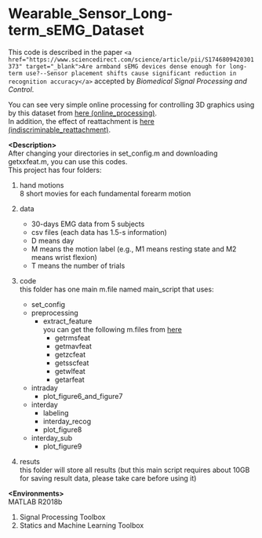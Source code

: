 # Wearable_Sensor_Long-term_sEMG_Dataset

This code is described in the paper
`<a href="https://www.sciencedirect.com/science/article/pii/S1746809420301373" target="_blank">Are armband sEMG devices dense enough for long-term use?--Sensor placement shifts cause significant reduction in recognition accuracy</a>` 
accepted by *Biomedical Signal Processing and Control*.<br />

You can see very simple online processing for controlling 3D graphics using by this dataset from <a href="https://drive.google.com/file/d/1X7LKOcaBsfopQSHAjnUlRBB9HMoG0Lmt/view?usp=sharing" target="_blank">here (online_processing)</a>.<br />
In addition, the effect of reattachment is <a href="https://drive.google.com/open?id=1JcXjvT0ijIlekM66pkRsCLoMZKOBFq7v" target="_blank">here (indiscriminable_reattachment)</a>.<br />

__\<Description\>__<br />
After changing your directories in set_config.m and downloading getxxfeat.m, you can use this codes.<br />
This project has four folders:<br />
1. hand motions<br />
    8 short movies for each fundamental forearm motion

2. data<br />
   - 30-days EMG data from 5 subjects
   - csv files (each data has 1.5-s information)
   - D means day
   - M means the motion label (e.g., M1 means resting state and M2 means wrist flexion)
   - T means the number of trials

3. code<br />
   this folder has one main m.file named main_script that uses:<br />
   - set_config<br />
   - preprocessing<br />
        - extract_feature<br />
        you can get the following m.files from <a href="http://www.sce.carleton.ca/faculty/chan/index.php?page=matlab" target="_blank">here</a><br />
            - getrmsfeat<br />
            - getmavfeat<br />
            - getzcfeat<br />
            - getsscfeat<br />
            - getwlfeat<br />
            - getarfeat<br />
    - intraday<br />
        - plot_figure6_and_figure7<br />
    - interday<br />
        - labeling<br />
        - interday_recog<br />
        - plot_figure8<br />
    - interday_sub<br />
        - plot_figure9<br />
        
4. resuts <br />
   this folder will store all results (but this main script requires about 10GB for saving result data, please take care before using it)

__\<Environments\>__<br />
MATLAB R2018b<br />
 1. Signal Processing Toolbox
 2. Statics and Machine Learning Toolbox

